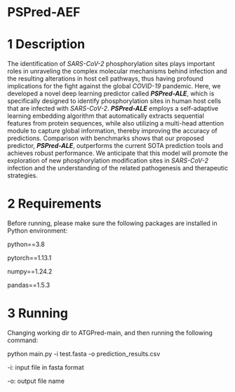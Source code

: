 # PSPred-AEF

# 1 Description


The identification of *SARS-CoV-2* phosphorylation sites plays important roles in unraveling the complex molecular mechanisms behind infection and the resulting alterations in host cell pathways, thus having profound implications for the fight against the global *COVID-19* pandemic. Here, we developed a novel deep learning predictor called ***PSPred-ALE***, which is specifically designed to identify phosphorylation sites in human host cells that are infected with *SARS-CoV-2*. ***PSPred-ALE*** employs a self-adaptive learning embedding algorithm that automatically extracts sequential features from protein sequences, while also utilizing a multi-head attention module to capture global information, thereby improving the accuracy of predictions. Comparison with benchmarks shows that our proposed predictor, ***PSPred-ALE***, outperforms the current SOTA prediction tools and achieves robust performance. We anticipate that this model will promote the exploration of new phosphorylation modification sites in *SARS-CoV-2* infection and the understanding of the related pathogenesis and therapeutic strategies.


# 2 Requirements

Before running, please make sure the following packages are installed in Python environment:

python==3.8

pytorch==1.13.1

numpy==1.24.2

pandas==1.5.3



# 3 Running

Changing working dir to ATGPred-main, and then running the following command:

python main.py -i test.fasta -o prediction_results.csv

-i: input file in fasta format

-o: output file name
